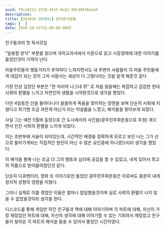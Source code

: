 ```yaml
---
uuid: f6ca8312-3f10-4415-8cb2-99e395464aa9
description: 
title: [201025-201031] 원미동사람들
tags: [  ]
date: 2020-10-31T15:00:00.000Z
---
```







친구들과의 첫 독서모임

"일용할 양식" 부분을 읽으며 국어교과서에서 지문으로 읽고 시장경제에 대한 이야기를 들었던것이 기억이 난다.

마을주민들의 행동거지가 추악하다 느껴지면서도 내 주변의 사람들이 각 마을 주민들에게 대입이 되는 것이 그저 사람사는 세상이 다 그렇다라는 것을 알게 해준것 같다

가장 인상 깊었던 부분은 "한 마리의 나그네 쥐" 로 처음 읽을때는 복잡하고 갑갑한 현대 사회의 환멸을 느끼고 자연인의 생활을 시작한것으로 생각을 했었다.

다만 4일동안 산을 돌아다니다 쓸쓸하게 죽음을 맞이하는 장면을 보며 단순히 사회에 지쳤다고 하기엔 조금 과한게 아닌가 라는 어설픔을 느꼈고, 해석들을 찾아보게 되었다.

사실 그는 예전 5월에 출장으로 간 도시에서의 사건을(광주민주화운동으로 추정) 겪으면서 인간 사회의 환멸을 느끼게 되었다.

이는 초반부에 서술이 되어있는데, 시간적인 배경을 정확하게 모르고 보던 나는 그가 산으로 들어가게되는 직접적인 원인이 아닌 수 많은 요인중에 하나였으리라 생각을 했었다.

이 해석을 통해 나는 조금 더 그의 행동과 심리에 공감을 할 수 있었고, 내게 있어서 최고의 작품으로 받아들여졌던것 같다.

단순히 다큐멘터리, 영화 또 이야기로만 들었던 광주민주화운동은 이로써도 충분히 내게 정치적 성향의 영향을 미쳤다.

그러니 실제로 이를 겪었던 이들은 얼마나 참담했을것이며 실로 사회의 환멸이 나지 않을 수 없었을것이라 생각을 한다.

디스코드를 통해 게임만 하던 친구들과 책에 대해 이야기하며 각 파트에 대해, 자신이 가장 재밌었던 파트에 대해, 자신의 생각에 대해 이야기할 수 있는 기회여서 재밌었고 친구들이 찾아온 각 파트의 해석을 들을 수 있어서 좋았던 시간이였다.